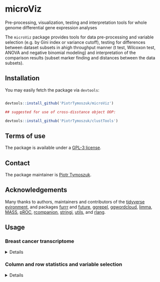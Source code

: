 # microViz

Pre-processing, visualization, testing and interpretation tools for whole genome differential gene expression analyses

The `microViz` package provides tools for data pre-processing and variable selection (e.g. by Gini index or variance cutoff), testing for differences between dataset subsets in ahigh throughput manner (t test, Wilcoxon test, ANOVA and negative binomial modeling) and interpretation of the comparison results (subset marker finding and distances between the data subsets).

## Installation

You may easily fetch the package via `devtools`: 

```r

devtools::install_github('PiotrTymoszuk/microViz')

## suggested for use of cross-disstance object OOP:

devtools::install_github('PiotrTymoszuk/clustTools')

```

## Terms of use

The package is available under a [GPL-3 license](https://github.com/PiotrTymoszuk/microViz/blob/main/LICENSE).

## Contact

The package maintainer is [Piotr Tymoszuk](mailto:piotr.s.tymoszuk@gmail.com).

## Acknowledgements

Many thanks to authors, maintainers and contributors of the [tidyverse evironment](https://www.tidyverse.org/), and packages [furrr](https://furrr.futureverse.org/) and [future](https://www.futureverse.org/packages-overview.html), [ggrepel](https://cran.r-project.org/web/packages/ggrepel/vignettes/ggrepel.html), [ggwordcloud](https://lepennec.github.io/ggwordcloud/), [limma](https://kasperdanielhansen.github.io/genbioconductor/html/limma.html), [MASS](https://cran.r-project.org/web/packages/MASS/index.html), [pROC](https://github.com/cran/pROC/tree/master), [rcompanion](https://rcompanion.org/handbook/), [stringi](https://stringi.gagolewski.com/index.html), [utils](https://cran.r-project.org/web/packages/R.utils/index.html), and [rlang](https://rlang.r-lib.org/).

## Usage

### Breast cancer transcriptome

<details>

Let's start with some example whole genome data provided with the `microViz` package. The `brca` data set stores normalized gene counts obtained by RNA sequencing of more than 150 breast carcinomas from [a patient-intitiated study]( https://www.cbioportal.org/study/summary?id=brca_mbcproject_2022). The data set comes along with clinical information concerning time point of sampling, metastatasis, histology and estrogen receptor (ER) status. In this vignette, we'll use both the untransformed counts as well as counts following `log2(x + 1)` transformation:

```r
## some tools

  library(tidyverse)
  library(rlang)
  library(microViz)
  library(trafo)

  library(org.Hs.eg.db)
  library(AnnotationDbi)

  ## for parallelization

  library(furrr)

  select <- dplyr::select
  reduce <- purrr::reduce

## the data set

  data("brca")

  counts <- brca

  ## listing all available genes

  genes <- names(brca)

  genes <- genes[!genes %in% c('sample_id',
                               'patient_id',
                               'timepoint',
                               'metastasis',
                               'histology',
                               'er_status')]

  ## a data frame with log2-transformed variables
  ## increasing by 1 to avoid potential log2(zero)

  log_expression <- counts

  log_expression[genes] <- log_expression[genes] %>%
    map_dfc(~log2(.x + 1))

```
```r
> head(counts)
# A tibble: 6 × 38,957
  sample…¹ patie…² timep…³ metas…⁴ histo…⁵ er_st…⁶ TSPAN6  TNMD  DPM1 SCYL3 C1orf…⁷   FGR   CFH FUCA2  GCLC  NFYA STPG1 NIPAL3 LAS1L ENPP4
  <chr>    <chr>   <fct>   <fct>   <fct>   <fct>    <dbl> <dbl> <dbl> <dbl>   <dbl> <dbl> <dbl> <dbl> <dbl> <dbl> <dbl>  <dbl> <dbl> <dbl>
1 MBC-MBC… MBCPro… T2      METAST… IDC     NA        3.36  0.17  17.3  6.44    8.23  5.09 25.1   6.11  25.3  17.4  2.3   11.2   16.8  2.05
2 MBC-MBC… MBCPro… T1      METAST… MIXED_… NEGATI…   5.58  0.61  34.4 17.4    22.4   1.71 35.6   7.66  33.9  32.9  1.54   6.79  17.6  2.04
3 MBC-MBC… MBCPro… T2      METAST… ILC     NA        5.42  0     34.8 13.5    13.1   4.14 17.4   3.51  33.9  16.6  0.85   5.74  13.8  1.11
4 MBC-MBC… MBCPro… T1      METAST… IDC     POSITI…   2.96  0.01  30.1  8.5    27.2   0.75  9.74  6.27  37.9  16.2  2.6    6.56  17.9  3.11
5 MBC-MBC… MBCPro… T3      METAST… IDC     NA        4.47  0.55  42.7  8.61   13.4   2.94 51.5   8.02  35.8  10.1  2.14  10.9   12.7  2.87
6 MBC-MBC… MBCPro… T1      METAST… IDC     POSITI…   5.41  0.26  25.9  4.26    6.18  2.49 48.0   7.97  26.9  18.0  2.39  14.6   13.4  2.76
# … with 38,937 more variables: SEMA3F <dbl>, CFTR <dbl>, ANKIB1 <dbl>, CYP51A1 <dbl>, KRIT1 <dbl>, RAD52 <dbl>, MYH16 <dbl>, BAD <dbl>,
#   LAP3 <dbl>, CD99 <dbl>, HS3ST1 <dbl>, AOC1 <dbl>, WNT16 <dbl>, HECW1 <dbl>, MAD1L1 <dbl>, LASP1 <dbl>, SNX11 <dbl>, TMEM176A <dbl>,
#   M6PR <dbl>, KLHL13 <dbl>, CYP26B1 <dbl>, ICA1 <dbl>, DBNDD1 <dbl>, ALS2 <dbl>, CASP10 <dbl>, CFLAR <dbl>, TFPI <dbl>, NDUFAF7 <dbl>,
#   RBM5 <dbl>, MTMR7 <dbl>, SLC7A2 <dbl>, ARF5 <dbl>, SARM1 <dbl>, POLDIP2 <dbl>, PLXND1 <dbl>, AK2 <dbl>, CD38 <dbl>, FKBP4 <dbl>,
#   KDM1A <dbl>, RBM6 <dbl>, CAMKK1 <dbl>, RECQL <dbl>, CCDC132 <dbl>, HSPB6 <dbl>, ARHGAP33 <dbl>, NDUFAB1 <dbl>, PDK4 <dbl>,
#   SLC22A16 <dbl>, ZMYND10 <dbl>, ABCB5 <dbl>, ARX <dbl>, SLC25A13 <dbl>, ST7 <dbl>, CDC27 <dbl>, SLC4A1 <dbl>, CALCR <dbl>, HCCS <dbl>,
#   DVL2 <dbl>, PRSS22 <dbl>, UPF1 <dbl>, SKAP2 <dbl>, SLC25A5 <dbl>, CCDC109B <dbl>, HOXA11 <dbl>, POLR2J <dbl>, DHX33 <dbl>, …
# ℹ Use `colnames()` to see all variable names

> head(log_expression)
# A tibble: 6 × 38,957
  sampl…¹ patie…² timep…³ metas…⁴ histo…⁵ er_st…⁶ TSPAN6   TNMD  DPM1 SCYL3 C1orf…⁷   FGR   CFH FUCA2  GCLC  NFYA STPG1 NIPAL3 LAS1L ENPP4
  <chr>   <chr>   <fct>   <fct>   <fct>   <fct>    <dbl>  <dbl> <dbl> <dbl>   <dbl> <dbl> <dbl> <dbl> <dbl> <dbl> <dbl>  <dbl> <dbl> <dbl>
1 MBC-MB… MBCPro… T2      METAST… IDC     NA        2.12 0.227   4.20  2.90    3.21 2.61   4.71  2.83  4.72  4.20 1.72    3.61  4.15  1.61
2 MBC-MB… MBCPro… T1      METAST… MIXED_… NEGATI…   2.72 0.687   5.15  4.20    4.55 1.44   5.20  3.11  5.13  5.08 1.34    2.96  4.21  1.60
3 MBC-MB… MBCPro… T2      METAST… ILC     NA        2.68 0       5.16  3.86    3.82 2.36   4.20  2.17  5.12  4.14 0.888   2.75  3.89  1.08
4 MBC-MB… MBCPro… T1      METAST… IDC     POSITI…   1.99 0.0144  4.96  3.25    4.82 0.807  3.42  2.86  5.28  4.11 1.85    2.92  4.24  2.04
5 MBC-MB… MBCPro… T3      METAST… IDC     NA        2.45 0.632   5.45  3.26    3.85 1.98   5.71  3.17  5.20  3.47 1.65    3.57  3.78  1.95
6 MBC-MB… MBCPro… T1      METAST… IDC     POSITI…   2.68 0.333   4.75  2.40    2.84 1.80   5.62  3.17  4.80  4.25 1.76    3.97  3.85  1.91
# … with 38,937 more variables: SEMA3F <dbl>, CFTR <dbl>, ANKIB1 <dbl>, CYP51A1 <dbl>, KRIT1 <dbl>, RAD52 <dbl>, MYH16 <dbl>, BAD <dbl>,
#   LAP3 <dbl>, CD99 <dbl>, HS3ST1 <dbl>, AOC1 <dbl>, WNT16 <dbl>, HECW1 <dbl>, MAD1L1 <dbl>, LASP1 <dbl>, SNX11 <dbl>, TMEM176A <dbl>,
#   M6PR <dbl>, KLHL13 <dbl>, CYP26B1 <dbl>, ICA1 <dbl>, DBNDD1 <dbl>, ALS2 <dbl>, CASP10 <dbl>, CFLAR <dbl>, TFPI <dbl>, NDUFAF7 <dbl>,
#   RBM5 <dbl>, MTMR7 <dbl>, SLC7A2 <dbl>, ARF5 <dbl>, SARM1 <dbl>, POLDIP2 <dbl>, PLXND1 <dbl>, AK2 <dbl>, CD38 <dbl>, FKBP4 <dbl>,
#   KDM1A <dbl>, RBM6 <dbl>, CAMKK1 <dbl>, RECQL <dbl>, CCDC132 <dbl>, HSPB6 <dbl>, ARHGAP33 <dbl>, NDUFAB1 <dbl>, PDK4 <dbl>,
#   SLC22A16 <dbl>, ZMYND10 <dbl>, ABCB5 <dbl>, ARX <dbl>, SLC25A13 <dbl>, ST7 <dbl>, CDC27 <dbl>, SLC4A1 <dbl>, CALCR <dbl>, HCCS <dbl>,
#   DVL2 <dbl>, PRSS22 <dbl>, UPF1 <dbl>, SKAP2 <dbl>, SLC25A5 <dbl>, CCDC109B <dbl>, HOXA11 <dbl>, POLR2J <dbl>, DHX33 <dbl>, …
# ℹ Use `colnames()` to see all variable names
```
</details>

### Column and row statistics and variable selection

<details>
  
The package provides a wode range of statistics of central tendency and distribution which somehow are not provided in base R. For sake of speed, they all operate in C++ under the hood:

```r
## geometric mean

>   Gmean(counts$HERC2)
[1] 36.00704

## harmonic mean
> Hmean(counts$HERC2)
[1] 31.7873

## 95% percentile confidence interval
> perCI(counts$HERC2)
[1] 15.002 76.100

## 95% confidence interval computed with the BCA method
> bcaCI(counts$HERC2)
[1] 15.18945 81.06810

## Gini coefficient: with and without sample bias correction

> Gini(counts$HERC2, unbiased = TRUE)
[1] 0.2364145

> Gini(counts$HERC2, unbiased = FALSE)
[1] 0.2349086

## ratio of frequencies of the first most common to the semond most common element
## of a vector
> freqRatio(counts$TSPAN6) 
[1] 1.5

## percentage of unique values
> percUnique(counts$TSPAN6)
[1] 91.71975
```
Each of them has a column- and row-wise counterpart, which may be useful at selection of genes expressed with sufficient variability for differential gene expression analysis of modeling:

```r
## numeric stats for 38K+ genes, here for variable medians:

>   system.time(counts[genes] %>%
+                 colMedians(na.rm = TRUE))
   user  system elapsed 
   0.74    0.03    0.77

## variable minima and maxima

>   colMins(counts[genes]) %>% head
  TSPAN6     TNMD     DPM1    SCYL3 C1orf112      FGR 
    0.32     0.00     0.04     1.03     2.15     0.00

>   counts[genes] %>% colMax %>% head
  TSPAN6     TNMD     DPM1    SCYL3 C1orf112      FGR 
   19.31    13.69    89.72    20.25    57.76    30.55

## geometric and harmonic means

> counts[genes] %>% colGmeans %>% head
   TSPAN6      TNMD      DPM1     SCYL3  C1orf112       FGR 
 4.297067  0.000000 28.100647  6.329931 13.418881  0.000000

> counts[genes] %>% colHmeans %>% head
   TSPAN6      TNMD      DPM1     SCYL3  C1orf112       FGR 
 3.113677  0.000000  5.067529  5.551144 11.331793  0.000000

## variances and Gini coefficients

> counts[genes] %>% colVars %>% head
    TSPAN6       TNMD       DPM1      SCYL3   C1orf112        FGR 
 10.557030   2.244567 211.335627  11.319315  88.910633   9.789100

>  counts[genes] %>% colGini %>% head
   TSPAN6      TNMD      DPM1     SCYL3  C1orf112       FGR 
0.3292340 0.6346546 0.2448090 0.2575666 0.3083520 0.4285603

## ration of frequencies of the most common to the second most common element
## and percentage of unique elements

> counts[genes] %>% colFreqRatios %>% head
  TSPAN6     TNMD     DPM1    SCYL3 C1orf112      FGR 
     1.5      4.5      1.0      1.5      1.0      1.0

>  counts[genes] %>% colPercUniques %>% head
  TSPAN6     TNMD     DPM1    SCYL3 C1orf112      FGR 
91.71975 64.33121 97.45223 94.90446 95.54140 80.25478 

```
The process of variable selection based e.g. on Gini coefficient, frequency ratio, or variance to mean ratio can be facilitated by the `distr_stats()` (variables in columns) and `row_stats()` (variables in rows). As such, those two functions generate ta similar output bunch of stats as `caret::nearZeroVar()()` but are expected to be several times faster:

```r
>   system.time(distr_stats(log_expression[genes]))
   user  system elapsed 
   5.22    0.25    5.48

>   system.time(caret::nearZeroVar(log_expression[genes]))
   user  system elapsed 
  22.92    0.44   23.38

```

```r
## selection of genes with a Gini coefficient cutoff
  
  colStats <- log_expression[genes] %>%
    distr_stats

  variant_genes <- colStats %>%
    filter(gini_coef >= 0.1,
           freqRatio < 5) %>%
    .$variable
```

```r
> head(colStats)

# A tibble: 6 × 9
  variable  mean   var gini_coef var_mean_ratio freqRatio percentUnique zeroVar nzv  
  <chr>    <dbl> <dbl>     <dbl>          <dbl>     <dbl>         <dbl> <lgl>   <lgl>
1 TSPAN6   2.47  0.569    0.171           0.231       1.5          91.7 FALSE   FALSE
2 TNMD     0.718 0.480    0.511           0.669       4.5          64.3 FALSE   FALSE
3 DPM1     4.90  0.550    0.0769          0.112       1            97.5 FALSE   FALSE
4 SCYL3    2.90  0.356    0.116           0.123       1.5          94.9 FALSE   FALSE
5 C1orf112 3.87  0.573    0.110           0.148       1            95.5 FALSE   FALSE
6 FGR      1.71  0.596    0.247           0.349       1            80.3 FALSE   FALSE

> head(variant_genes)
[1] "TSPAN6"   "TNMD"     "SCYL3"    "C1orf112" "FGR"      "CFH"

> length(genes)
[1] 38951

> length(variant_genes)
[1] 13749

```
</details>


